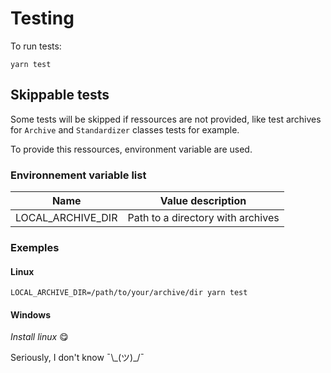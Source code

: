 # Testing

To run tests:

```shell
yarn test
```

## Skippable tests

Some tests will be skipped if ressources are not provided, like test archives for `Archive` and `Standardizer` classes tests for example.

To provide this ressources, environment variable are used.

### Environnement variable list

| Name | Value description |
| ---- | --- |
| LOCAL_ARCHIVE_DIR | Path to a directory with archives |

### Exemples

#### Linux

```shell
LOCAL_ARCHIVE_DIR=/path/to/your/archive/dir yarn test
```

#### Windows

*Install linux* :yum:

Seriously, I don't know ¯\\\_(ツ)\_/¯
